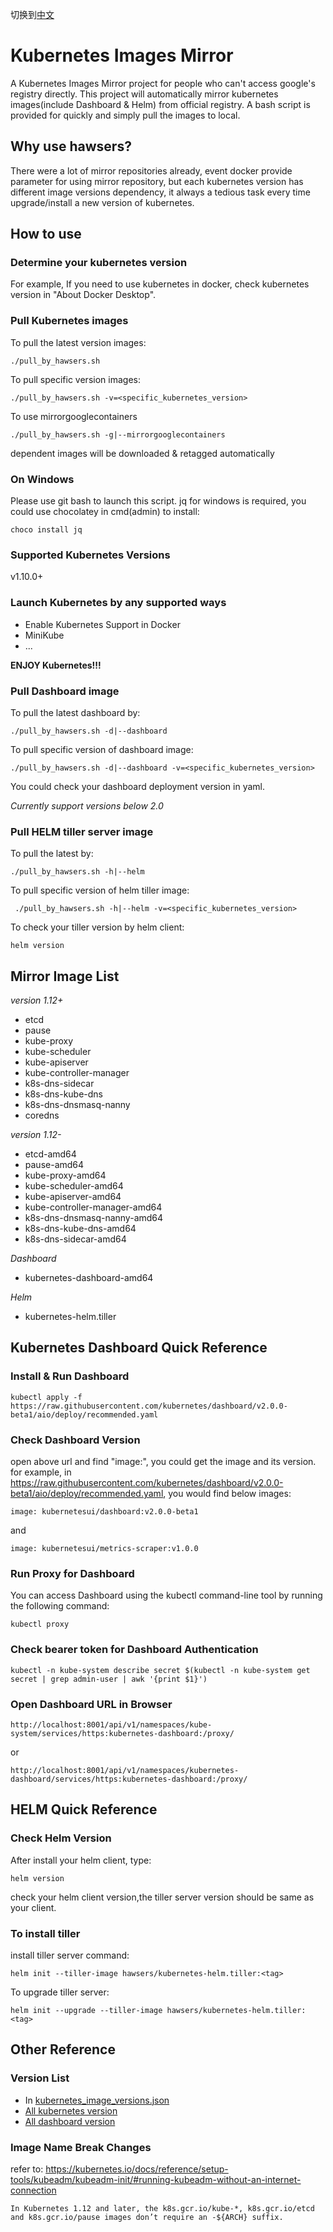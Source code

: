 切换到[中文](https://github.com/hawsers/kubernetes_image_mirrors/blob/master/README.md)

# Kubernetes Images Mirror

A Kubernetes Images Mirror project for people who can't  access google's registry directly.
This project will automatically mirror kubernetes images(include Dashboard & Helm) from official registry.
A bash script is provided for quickly and simply pull the images to local.

## Why use hawsers?
There were a lot of mirror repositories already, event docker provide parameter for using mirror repository, but each kubernetes version has different image versions dependency, it always a tedious task every time upgrade/install a new version of kubernetes. 

## How to use

### Determine your kubernetes version

For example, If you need to use kubernetes in docker, check kubernetes version in "About Docker Desktop".

### Pull Kubernetes images

To pull the latest version images:
```
./pull_by_hawsers.sh
```

To pull specific version images:
```
./pull_by_hawsers.sh -v=<specific_kubernetes_version>
```

To use mirrorgooglecontainers
```
./pull_by_hawsers.sh -g|--mirrorgooglecontainers
```

dependent images will be downloaded & retagged automatically

### On Windows

Please use git bash to launch this script.
jq for windows is required, you could use chocolatey in cmd(admin) to install:
```
choco install jq
```

### Supported Kubernetes Versions 

v1.10.0+

### Launch Kubernetes by any supported ways

* Enable Kubernetes Support in Docker
* MiniKube
* ... 

**ENJOY Kubernetes!!!**

### Pull Dashboard image

To pull the latest dashboard by:
```
./pull_by_hawsers.sh -d|--dashboard
```
To pull specific version of dashboard image:
```
./pull_by_hawsers.sh -d|--dashboard -v=<specific_kubernetes_version>
```

You could check your dashboard deployment version in yaml.

*Currently support versions below 2.0*

### Pull HELM tiller server image

To pull the latest by:
```
./pull_by_hawsers.sh -h|--helm
```
To pull specific version of helm tiller image:
```
 ./pull_by_hawsers.sh -h|--helm -v=<specific_kubernetes_version>
```
To check your tiller version by helm client:
```
helm version
```


## Mirror Image List

*version 1.12+*
- etcd
- pause
- kube-proxy
- kube-scheduler
- kube-apiserver
- kube-controller-manager
- k8s-dns-sidecar
- k8s-dns-kube-dns
- k8s-dns-dnsmasq-nanny
- coredns

*version 1.12-*
- etcd-amd64
- pause-amd64
- kube-proxy-amd64
- kube-scheduler-amd64
- kube-apiserver-amd64
- kube-controller-manager-amd64
- k8s-dns-dnsmasq-nanny-amd64
- k8s-dns-kube-dns-amd64
- k8s-dns-sidecar-amd64

*Dashboard*
- kubernetes-dashboard-amd64

*Helm*
- kubernetes-helm.tiller


## Kubernetes Dashboard Quick Reference

### Install & Run Dashboard 

```
kubectl apply -f https://raw.githubusercontent.com/kubernetes/dashboard/v2.0.0-beta1/aio/deploy/recommended.yaml
```

### Check Dashboard Version

open above url and find "image:", you could get the image and its version. for example, in https://raw.githubusercontent.com/kubernetes/dashboard/v2.0.0-beta1/aio/deploy/recommended.yaml,
you would find below images:
```
image: kubernetesui/dashboard:v2.0.0-beta1
```
and
```
image: kubernetesui/metrics-scraper:v1.0.0
```

### Run Proxy for Dashboard

You can access Dashboard using the kubectl command-line tool by running the following command:

```
kubectl proxy
```

### Check bearer token for Dashboard Authentication

```
kubectl -n kube-system describe secret $(kubectl -n kube-system get secret | grep admin-user | awk '{print $1}')
```

### Open Dashboard URL in Browser

```
http://localhost:8001/api/v1/namespaces/kube-system/services/https:kubernetes-dashboard:/proxy/
```
or
```
http://localhost:8001/api/v1/namespaces/kubernetes-dashboard/services/https:kubernetes-dashboard:/proxy/
```

## HELM Quick Reference

### Check Helm Version

After install your helm client, type:
```
helm version
```
check your helm client version,the tiller server version should be same as your client.

### To install tiller

install tiller server command:
```
helm init --tiller-image hawsers/kubernetes-helm.tiller:<tag>
```
To upgrade tiller server:
```
helm init --upgrade --tiller-image hawsers/kubernetes-helm.tiller:<tag>
```

## Other Reference

### Version List

* In [kubernetes_image_versions.json](https://raw.githubusercontent.com/hawsers/kubernetes_image_mirrors/master/kubernetes_image_versions.json)
* [All kubernetes version](https://github.com/kubernetes/sig-release/tree/master/releases/)
* [All dashboard version](https://github.com/kubernetes/dashboard/releases)

### Image Name Break Changes

refer to: https://kubernetes.io/docs/reference/setup-tools/kubeadm/kubeadm-init/#running-kubeadm-without-an-internet-connection

```In Kubernetes 1.12 and later, the k8s.gcr.io/kube-*, k8s.gcr.io/etcd and k8s.gcr.io/pause images don’t require an -${ARCH} suffix.```


